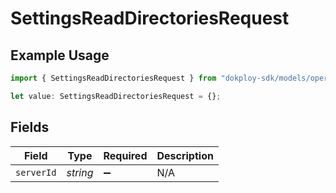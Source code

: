 # SettingsReadDirectoriesRequest

## Example Usage

```typescript
import { SettingsReadDirectoriesRequest } from "dokploy-sdk/models/operations";

let value: SettingsReadDirectoriesRequest = {};
```

## Fields

| Field              | Type               | Required           | Description        |
| ------------------ | ------------------ | ------------------ | ------------------ |
| `serverId`         | *string*           | :heavy_minus_sign: | N/A                |